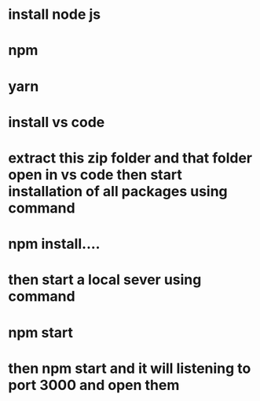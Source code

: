 # install node js
# npm 
# yarn
# install vs code 
# extract this zip folder and that folder open in vs code then start installation of all packages using command

 # npm install....
 # then start a local sever using command

  # npm start
  # then npm start and it will listening to port 3000 and open them


